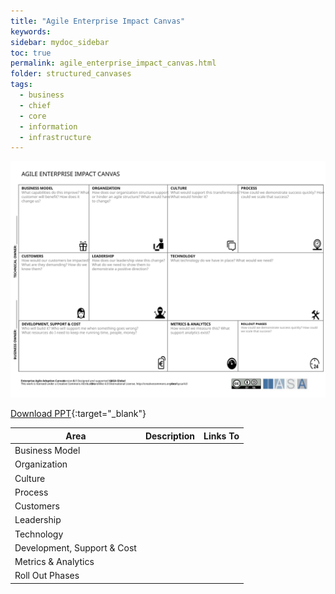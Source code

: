 ```yaml
---
title: "Agile Enterprise Impact Canvas"
keywords: 
sidebar: mydoc_sidebar
toc: true
permalink: agile_enterprise_impact_canvas.html
folder: structured_canvases
tags: 
  - business
  - chief
  - core
  - information
  - infrastructure
---
```


![image001](media/agile_enterprise_impact_canvas001.svg)

[Download PPT](media/ppt/agile_enterprise_impact_canvas.ppt){:target="_blank"}

| Area | Description | Links To |
| --- | --- | --- |
| Business Model |   |   |
| Organization |   |   |
| Culture |   |   |
| Process |   |   |
| Customers |   |   |
| Leadership |   |   |
| Technology |   |   |
| Development, Support & Cost |   |   |
| Metrics & Analytics |   |   |
| Roll Out Phases |   |   |